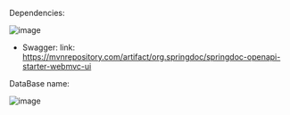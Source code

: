 Dependencies:

![image](https://github.com/AntonyMRuiz/spring_boot_drill/assets/147773928/5f329bd5-d0e4-434d-90c5-1b21bb95a4c3)
+ Swagger:
link: https://mvnrepository.com/artifact/org.springdoc/springdoc-openapi-starter-webmvc-ui

<!--
<dependency>
    <groupId>org.springdoc</groupId>
    <artifactId>springdoc-openapi-starter-webmvc-ui</artifactId>
    <version>2.5.0</version>
</dependency>
 -->

  
DataBase name:

![image](https://github.com/AntonyMRuiz/spring_boot_drill/assets/147773928/91d9b65b-1757-4703-88ee-70a8d83359a2)


